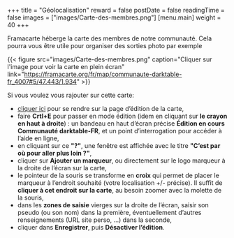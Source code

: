 +++
title = "Géolocalisation"
reward = false
postDate = false
readingTime = false
images = ["images/Carte-des-membres.png"]
[menu.main]
  weight = 40
+++

Framacarte héberge la carte des membres de notre communauté. Cela pourra vous être utile pour organiser des sorties photo par exemple

{{< figure src="images/Carte-des-membres.png" caption="Cliquer sur l'image pour voir la carte en plein écran" link="https://framacarte.org/fr/map/communaute-darktable-fr_4007#5/47.443/1.934" >}}


Si vous voulez vous rajouter sur cette carte:

* [cliquer ici](https://framacarte.org/fr/map/communaute-darktable-fr_4007#5/47.443/1.934) pour se rendre sur la page d’édition de la carte,
* faire **Crtl+E** pour passer en mode édition (idem en cliquant sur **le crayon en haut à droite**) : un bandeau en haut d’écran précise **Édition en cours Communauté darktable-FR**, et un point d’interrogation pour accéder à l’aide en ligne,
* en cliquant sur ce **"?"**, une fenêtre est affichée avec le titre **"C’est par où pour aller plus loin ?"**,
* cliquer sur **Ajouter un marqueur**, ou directement sur le logo marqueur à la droite de l’écran sur la carte,
* le pointeur de la souris se transforme en **croix** qui permet de placer le marqueur à l’endroit souhaité (votre localisation +/- précise). Il suffit de **cliquer à cet endroit sur la carte**, au besoin zoomer avec la molette de la souris,
* dans les **zones de saisie** vierges sur la droite de l’écran, saisir son pseudo (ou son nom) dans la première, éventuellement d’autres renseignements (URL site perso, …) dans la seconde,
* cliquer dans **Enregistrer**, puis **Désactiver l’édition**.
